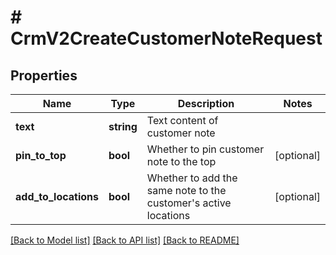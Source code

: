 # # CrmV2CreateCustomerNoteRequest

## Properties

Name | Type | Description | Notes
------------ | ------------- | ------------- | -------------
**text** | **string** | Text content of customer note |
**pin_to_top** | **bool** | Whether to pin customer note to the top | [optional]
**add_to_locations** | **bool** | Whether to add the same note to the customer&#39;s active locations | [optional]

[[Back to Model list]](../../README.md#models) [[Back to API list]](../../README.md#endpoints) [[Back to README]](../../README.md)
